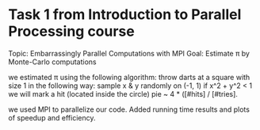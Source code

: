 # Task 1 from Introduction to Parallel Processing course
Topic: Embarrassingly Parallel Computations with MPI
Goal: Estimate π by Monte-Carlo computations

 we estimated π using the following algorithm:
 throw darts at a square with size 1 in the following way:
  sample x & y randomly on (-1, 1)
  if x^2 + y^2 < 1 we will mark a hit (located inside the circle)
  pie ~ 4 * ([#hits] / [#tries].
  
we used  MPI to parallelize our code.
Added running time results and plots of speedup and efficiency. 
